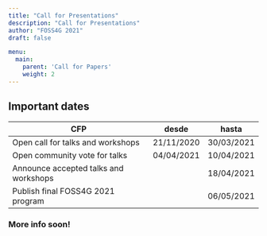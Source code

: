 ```yaml
---
title: "Call for Presentations"
description: "Call for Presentations"
author: "FOSS4G 2021"
draft: false

menu:
  main:
    parent: 'Call for Papers'
    weight: 2
---
```


## Important dates
| CFP                                                 |desde       |  hasta     |
|-----------------------------------------------------|------------|------------|
|Open call for talks and workshops                    | 21/11/2020 | 30/03/2021 |                            
|Open community vote for talks                        | 04/04/2021 | 10/04/2021 |                            
|Announce accepted talks and workshops                |            | 18/04/2021 |                            
|Publish final FOSS4G 2021 program                    |            | 06/05/2021 |                                 


### **More info soon!**
